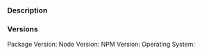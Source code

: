 <!--- Hi! Thank you for your contribution. -->
<!--- First, please provide a general summary of your bug report in the Title above. -->
<!--- You should also add the label "bug report" to this issue. -->

### Description
<!--- You should describe your bug here. -->
<!--- If you encountered multiple bugs, please try to separate them into multiple issues. -->
<!--- What are the steps to reproduce the issue? -->
<!--- What is the actual and the expected behavior? -->

### Versions
<!--- Please give us some mor information about your setup -->
Package Version:
Node Version:
NPM Version:
Operating System:
